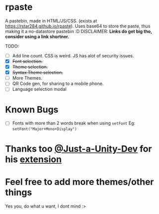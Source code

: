 # rpaste
A pastebin, made in HTML/JS/CSS. (exists at https://rstar284.github.io/rpaste).
Uses base64 to store the paste, thus making it a no-datastore pastebin :D
DISCLAIMER: **Links do get big tho, consider using a link shortner.**


TODO:
- [ ] Add line count. CSS is weird. JS has alot of security issues.
- [x] ~~Font selection.~~
- [x] ~~Theme selection.~~
- [x] ~~Syntax Theme selection.~~
- [ ] More Themes. 
- [ ] QR Code gen, for sharing to a mobile phone.
- [ ] Language selection modal

# Known Bugs
- [ ] Fonts with more than 2 words break when using `setFont` Eg: `setFont("Major+Mono+Display")`

# Thanks too [@Just-a-Unity-Dev](https://github.com/Just-a-Unity-Dev/) for his [extension](https://github.com/Just-a-Unity-Dev/rpaster.git)

# Feel free to add more themes/other things
Yes you, do what u want, I dont mind :>
